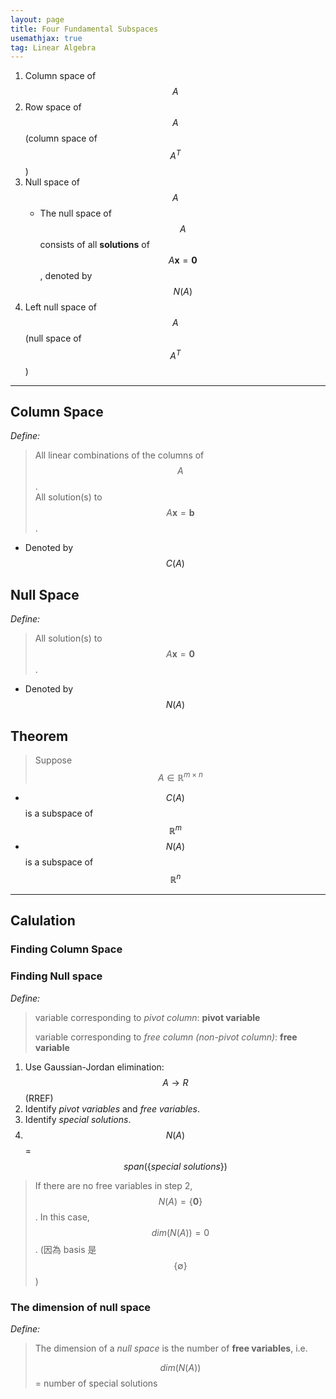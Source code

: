 ```yaml
---
layout: page
title: Four Fundamental Subspaces
usemathjax: true
tag: Linear Algebra
---
```


1. Column space of $$A$$ 
2. Row space of $$A$$ (column space of $$A^T$$)
3. Null space of $$A$$ 
   * The null space of $$A$$ consists of all **solutions** of $$A\boldsymbol{x} = \boldsymbol{0}$$, denoted by $$N(A)$$  
4. Left null space of $$A$$ (null space of $$A^T$$)

---

## Column Space
*Define:*
> All linear combinations of the columns of $$A$$. <br>
> All solution(s) to $$A\boldsymbol{x} = \boldsymbol{b}$$.

* Denoted by $$C(A)$$ 

## Null Space
*Define:*
> All solution(s) to $$A\boldsymbol{x} = \boldsymbol{0}$$. 

* Denoted by $$N(A)$$ 

## Theorem

> Suppose $$A \in \mathbb{R}^{m\times n}$$ 
>

* $$C(A)$$ is a subspace of $$\mathbb{R}^m$$  
* $$N(A)$$ is a subspace of $$\mathbb{R}^n$$  

---

## Calulation
### Finding Column Space

### Finding Null space
*Define:* 
> variable corresponding to *pivot column*: **pivot variable**
>
> variable corresponding to *free column (non-pivot column)*: **free variable** 

1. Use Gaussian-Jordan elimination: $$A \rightarrow R$$ (RREF)
2. Identify *pivot variables* and *free variables*.
3. Identify *special solutions*. 
4. $$N(A)$$ = $$span(\{special\ solutions\})$$ 

> If there are no free variables in step 2, $$N(A)=\{\boldsymbol{0}\}$$. In this case, $$dim(N(A))=0$$. (因為 basis 是 $$\{\emptyset\}$$)

### The dimension of null space
*Define:* 
> The dimension of a *null space* is the number of **free variables**, i.e. 
>
> $$dim(N(A))$$ = number of special solutions
